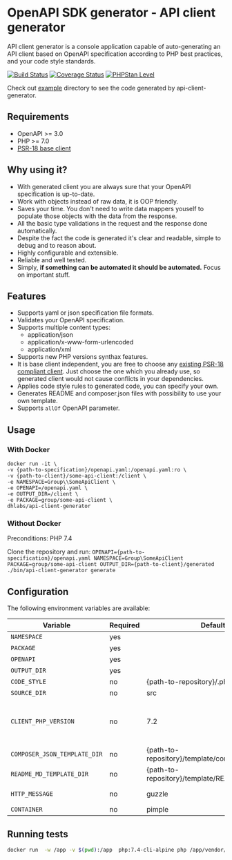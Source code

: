 # OpenAPI SDK generator - API client generator

API client generator is a console application capable of auto-generating an API client based on OpenAPI specification according to PHP best practices, and your code style standards.

[![Build Status](https://travis-ci.org/DoclerLabs/api-client-generator.svg?branch=master)](https://travis-ci.org/DoclerLabs/api-client-generator)
[![Coverage Status](https://coveralls.io/repos/github/DoclerLabs/api-client-generator/badge.svg?branch=master)](https://coveralls.io/github/DoclerLabs/api-client-generator?branch=master)
[![PHPStan Level](https://img.shields.io/badge/PHPStan-level%208-brightgreen.svg?style=flat)](https://img.shields.io/badge/PHPStan-level%208-brightgreen.svg?style=flat)

Check out [example](https://github.com/DoclerLabs/api-client-generator/tree/master/example) directory to see the code generated by api-client-generator.

## Requirements
- OpenAPI >= 3.0
- PHP >= 7.0
- [PSR-18 base client](https://packagist.org/providers/psr/http-client-implementation)

## Why using it?
- With generated client you are always sure that your OpenAPI specification is up-to-date.
- Work with objects instead of raw data, it is OOP friendly.
- Saves your time. You don't need to write data mappers youself to populate those objects with the data from the response.
- All the basic type validations in the request and the response done automatically.
- Despite the fact the code is generated it's clear and readable, simple to debug and to reason about.
- Highly configurable and extensible.
- Reliable and well tested.
- Simply, **if something can be automated it should be automated.**  Focus on important stuff.

## Features
- Supports yaml or json specification file formats.
- Validates your OpenAPI specification.
- Supports multiple content types:
    * application/json
    * application/x-www-form-urlencoded
    * application/xml
- Supports new PHP versions synthax features.
- It is base client independent, you are free to choose any [existing PSR-18 compliant client](https://packagist.org/providers/psr/http-client-implementation). Just choose the one which you already use, so generated client would not cause conflicts in your dependencies.
- Applies code style rules to generated code, you can specify your own.
- Generates README and composer.json files with possibility to use your own template.
- Supports `allOf` OpenAPI parameter.

## Usage
### With Docker
```
docker run -it \
-v {path-to-specification}/openapi.yaml:/openapi.yaml:ro \
-v {path-to-client}/some-api-client:/client \
-e NAMESPACE=Group\\SomeApiClient \
-e OPENAPI=/openapi.yaml \
-e OUTPUT_DIR=/client \
-e PACKAGE=group/some-api-client \
dhlabs/api-client-generator
```

### Without Docker
Preconditions: PHP 7.4

Clone the repository and run:
```OPENAPI={path-to-specification}/openapi.yaml NAMESPACE=Group\SomeApiClient PACKAGE=group/some-api-client OUTPUT_DIR={path-to-client}/generated ./bin/api-client-generator generate``` 

## Configuration
The following environment variables are available:

| Variable | Required | Default                             | Enum | Example                    |
|------------|---------|------------------|---------|---------------------------|
| `NAMESPACE` | yes | | | Group\\SomeApiClient |
| `PACKAGE` | yes | | | group/some-api-client |
| `OPENAPI ` | yes | | | /api/openapi.yaml |
| `OUTPUT_DIR` | yes | | | /client |
| `CODE_STYLE` | no | {path-to-repository}/.php_cs.php | | /client/myCodeStyle.php |
| `SOURCE_DIR` | no | src | | src |
| `CLIENT_PHP_VERSION` | no | 7.2 | 7.0, 7.1, 7.2, 7.3, 7.4 | 7.4 |
| `COMPOSER_JSON_TEMPLATE_DIR` | no | {path-to-repository}/template/composer.json.twig | | /path/composer.json.twig |
| `README_MD_TEMPLATE_DIR` | no | {path-to-repository}/template/README.md.twig | | /path/README.md.twig |
| `HTTP_MESSAGE` | no | guzzle | guzzle, nyholm | nyholm |
| `CONTAINER` | no | pimple | pimple | pimple |

## Running tests

```bash
docker run  -w /app -v $(pwd):/app  php:7.4-cli-alpine php /app/vendor/bin/phpunit -c /app/phpunit.xml.dist --colors=always
```
